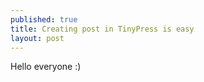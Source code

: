 ```yaml
---
published: true
title: Creating post in TinyPress is easy
layout: post
---
```

Hello everyone :)
